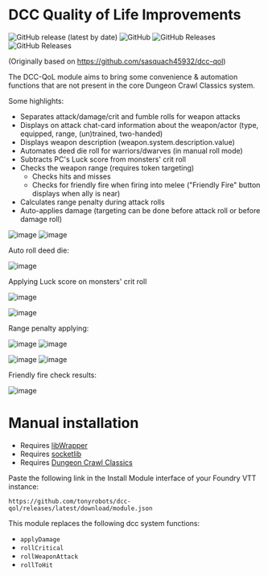 # DCC Quality of Life Improvements
<img alt="GitHub release (latest by date)" src="https://img.shields.io/github/v/release/tonyrobots/dcc-qol?style=flat-square"> <img alt="GitHub" src="https://img.shields.io/github/license/tonyrobots/dcc-qol?style=flat-square"> <img alt="GitHub Releases" src="https://img.shields.io/github/downloads/tonyrobots/dcc-qol/total?style=flat-square">  <img alt="GitHub Releases" src="https://img.shields.io/github/downloads/tonyrobots/dcc-qol/latest/total?style=flat-square">  

(Originally based on https://github.com/sasquach45932/dcc-qol)

The DCC-QoL module aims to bring some convenience & automation functions that are not present in the core Dungeon Crawl Classics system. 

Some highlights:
* Separates attack/damage/crit and fumble rolls for weapon attacks
* Displays on attack chat-card information about the weapon/actor (type, equipped, range, (un)trained, two-handed)
* Displays weapon description (weapon.system.description.value)
* Automates deed die roll for warriors/dwarves (in manual roll mode)
* Subtracts PC's Luck score from monsters' crit roll
* Checks the weapon range (requires token targeting)
  * Checks hits and misses
  * Checks for friendly fire when firing into melee ("Friendly Fire" button displays when ally is near)
* Calculates range penalty during attack rolls
* Auto-applies damage (targeting can be done before attack roll or before damage roll)
  
![image](https://github.com/sasquach45932/dcc-qol/assets/92884040/de00db42-eab4-491f-afca-244f742be62a)
![image](https://github.com/sasquach45932/dcc-qol/assets/92884040/786a457a-31a2-4733-b3e7-ba2d75e1c2f9)

Auto roll deed die:

![image](https://github.com/sasquach45932/dcc-qol/assets/92884040/46296610-6d7d-45e5-b7ad-52a167b64f3f)

Applying Luck score on monsters' crit roll

![image](https://github.com/sasquach45932/dcc-qol/assets/92884040/2b8601cd-c823-4f22-b9ab-e7ecdbfb2af6)

![image](https://github.com/sasquach45932/dcc-qol/assets/92884040/e1475ec2-f5d3-467d-a02a-dcac9e565d70)


Range penalty applying:

![image](https://github.com/sasquach45932/dcc-qol/assets/92884040/e7961451-b345-4942-ba20-c310cac1a0f5)
![image](https://github.com/sasquach45932/dcc-qol/assets/92884040/a1fc425b-f3b5-4868-8804-6a80675ef583)

![image](https://github.com/sasquach45932/dcc-qol/assets/92884040/d2a8fd9b-416a-4d9d-a76e-2bff4710d926)
![image](https://github.com/sasquach45932/dcc-qol/assets/92884040/29d17718-d728-4f5f-be8c-dd95567edf43)

Friendly fire check results:

![image](https://github.com/sasquach45932/dcc-qol/assets/92884040/3e1afbc4-5274-4fa6-b43f-2ac7c6269d50)



# Manual installation

- Requires [libWrapper](https://foundryvtt.com/packages/lib-wrapper)
- Requires [socketlib](https://foundryvtt.com/packages/socketlib)
- Requires [Dungeon Crawl Classics](https://foundryvtt.com/packages/dcc)


Paste the following link in the Install Module interface of your Foundry VTT instance:

`https://github.com/tonyrobots/dcc-qol/releases/latest/download/module.json`

This module replaces the following dcc system functions:

* `applyDamage`
* `rollCritical`
* `rollWeaponAttack`
* `rollToHit`
